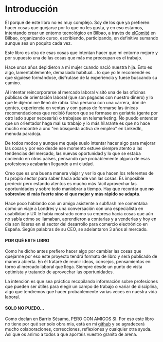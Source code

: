 # Introducción

El porqué de este libro no es muy complejo. Soy de los que ya prefieren hacer cosas que quejarse por lo que no les gusta, y en eso estamos, intentando crear un entorno tecnológico en Bilbao, a través de [elComité](https://twitter.com/elcomite_bio) en Bilbao, organizando curso, escribiendo, participando, en definitiva sumando aunque sea un poquito cada vez.

Este libro es otra de esas cosas que intentan hacer que mi entorno mejore y por supuesto una de las cosas que más me preocupan es el trabajo.

Hace unos años depidieron a mi mujer cuando nació nuestra hija. Esto es algo, lamentablemente, demasiado habitual… lo que yo le recomendé es que siguiese formándose, disfrutase de la experiencia y fuese buscando su camino.

Al intentar reincorporarse al mercado laboral visitó una de las oficinas públicas de orientación laboral \(que son pagadas con nuestro dinero\) y lo que le dijeron me llenó de rabia. Una persona con una carrera, don de gentes, experiencia en ventas y con ganas de formarse las únicas recomendaciones que recibió fueron que se formase en geriatría \(gente por otro lado super necesaria\) o trabajase en telemarketing. No puedo entender que un orientador haga mal su trabajo y lo más hilarante es que no hace mucho encontré a uno "en búsqueda activa de empleo" en LinkedIn, menuda paradoja.

De todos modos y aunque me queje suelo intentar hacer algo para mejorar las cosas y por eso desde ese momento estuve siempre atento a las tendencias del mercado, las nuevas oportunidad y lo que se estaba cociendo en otros países, pensando que probablemente alguna de esas profesiones acabarían llegando a mi ciudad.

Creo que es una buena manera viajar y ver lo que hacen los referentes de tu propio sector para saber hacia adonde van las cosas. Es imposible predecir pero estando atentos es mucho más fácil aprovechar las oportunidades y sobre todo maniobrar a tiempo. Hay que recordar que **no sobrevive el más fuerte sino el que mejor y más rápido se adapta**.

Hace poco hablando con un amigo asistente a subflash me comentaba como un viaje a Londres y una conversación con una especialista en usabilidad y UX le había mostrado como su empresa hacía cosas que aún no sabía cómo se llamaban, aprendieron a contarlas y a venderlas y hoy en dia son líderes en el sector del desarrollo para comercio electrónico en España. Según palabras de su CEO, se adelantaron 3 años al mercado.

#### POR QUÉ ESTE LIBRO

Como he dicho antes prefiero hacer algo por cambiar las cosas que quejarme por eso este proyecto tendrá formato de libro y será publicado de manera abierta. En él trataré de reunir ideas, consejos, pensamientos en torno al mercado laboral que llega. Siempre desde un punto de vista optimista y tratando de aprovechar las oportunidades.

La intención es que sea práctico recopilando información sobre profesiones que pueden ser útiles para elegir un campo de trabajo o variar de disciplina, algo que tendremos que hacer probablemente varias veces en nuestra vida laboral.

#### SOLO NO PUEDO…

Como decían en Barrio Sésamo, PERO CON AMIGOS SI. Por eso este libro no tiene por qué ser solo obra mia, está en mi [github](https://www.gitbook.com/@arketipo) y se agradecerá mucho colaboraciones, correcciones, reflexiones y cualquier otra ayuda. Así que os animo a todos a que aporteis vuestro granito de arena.

